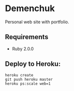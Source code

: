 Demenchuk
========
Personal web site with portfolio.

## Requirements
* Ruby 2.0.0

## Deploy to Heroku:

    heroku create
    git push heroku master
    heroku ps:scale web=1
